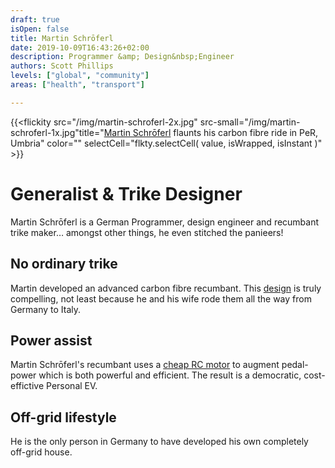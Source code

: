 ```yaml
---
draft: true
isOpen: false
title: Martin Schrōferl
date: 2019-10-09T16:43:26+02:00
description: Programmer &amp; Design&nbsp;Engineer
authors: Scott Phillips
levels: ["global", "community"]
areas: ["health", "transport"]

---
```


<!--
menu:
  knowledgeshare
-->

{{<flickity src="/img/martin-schroferl-2x.jpg" src-small="/img/martin-schroferl-1x.jpg"title="[Martin Schrōferl](https://www.youtube.com/watch?v=YDXVPzfeKU0) flaunts his carbon fibre ride in PeR, Umbria" color="" selectCell="flkty.selectCell( value, isWrapped, isInstant )" >}}

# Generalist &amp; Trike&nbsp;Designer

Martin Schrōferl is a German Programmer, design engineer and recumbant trike maker&hellip; amongst other things, he even stitched the&nbsp;panieers!

## No ordinary trike

Martin developed an advanced carbon fibre recumbant. This [design](https://www.youtube.com/watch?v=YDXVPzfeKU0) is truly compelling, not least because he and his wife rode them all the way from Germany to&nbsp;Italy.

<!--# Democratic Design

At **PeR**, we believe in the power of design.
-->
## Power assist

Martin Schrōferl's recumbant uses a [cheap RC motor](https://www.ebay.com/sch/i.html?_from=R40&_nkw=powerful%2Btorque%2BRC%2Bmotor&_sacat=0&rt=nc&_udlo=39&_udhi=99) to augment pedal-power which is both powerful and efficient. The result is a democratic, cost-effictive Personal&nbsp;EV.

## Off-grid lifestyle

He is the only person in Germany to have developed his own completely off-grid&nbsp;house.
